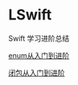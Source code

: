 # LSwift
Swift 学习进阶总结

[enum从入门到进阶](https://github.com/LengYi/LSwift/blob/master/Enum.md)

[闭包从入门到进阶](https://github.com/LengYi/LSwift/blob/master/Closure.md)